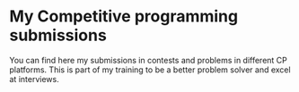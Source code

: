 
# My Competitive programming submissions
You can find here my submissions in contests and problems in different CP platforms. This is part of my training to be a better problem solver and excel at interviews.
